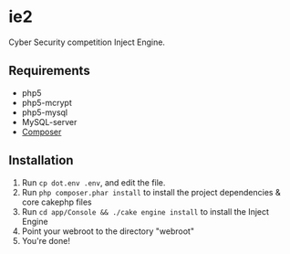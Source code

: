 ie2
========

Cyber Security competition Inject Engine.

## Requirements

* php5
* php5-mcrypt
* php5-mysql
* MySQL-server
* [Composer](https://getcomposer.org/download)

## Installation

1. Run ```cp dot.env .env```, and edit the file.
2. Run ```php composer.phar install``` to install the project dependencies & core cakephp files
3. Run ```cd app/Console && ./cake engine install``` to install the Inject Engine
4. Point your webroot to the directory "webroot"
5. You're done!
